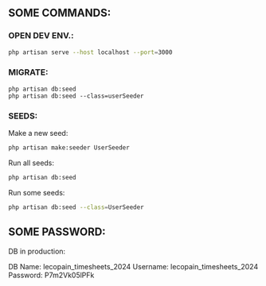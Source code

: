 ## SOME COMMANDS:

### OPEN DEV ENV.:

```sh
php artisan serve --host localhost --port=3000
```

### MIGRATE:
```sh:
php artisan db:seed
php artisan db:seed --class=userSeeder
```

### SEEDS:

Make a new seed:
```sh
php artisan make:seeder UserSeeder
```

Run all seeds:
```sh
php artisan db:seed
```

Run some seeds:
```sh
php artisan db:seed --class=UserSeeder
```

## SOME PASSWORD:

DB in production:

DB Name: lecopain_timesheets_2024
Username: lecopain_timesheets_2024
Password: P7m2Vk05lPFk
